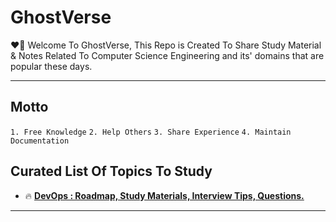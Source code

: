 # GhostVerse
❤️‍🔥 Welcome To GhostVerse, This Repo is Created To Share Study Material & Notes Related To Computer Science Engineering and its' domains that are popular these days.

---
## Motto

```1. Free Knowledge```
```2. Help Others```
```3. Share Experience```
```4. Maintain Documentation```

## Curated List Of Topics To Study

- 🔥 [**DevOps : Roadmap, Study Materials, Interview Tips, Questions.**](https://i-am-ghost.github.io/DevOps/)

---
